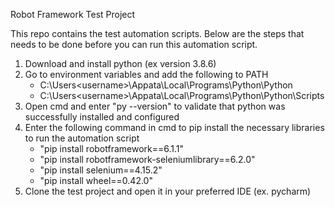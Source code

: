 Robot Framework Test Project

This repo contains the test automation scripts. Below are the steps that needs to be done before you can run this automation script.

1. Download and install python (ex version 3.8.6)
2. Go to environment variables and add the following to PATH
    - C:\Users\<username>\Appata\Local\Programs\Python\Python<version>
    - C:\Users\<username>\Appata\Local\Programs\Python\Python<version>\Scripts
3. Open cmd and enter "py --version" to validate that python was successfully installed and configured
4. Enter the following command in cmd to pip install the necessary libraries to run the automation script
    - "pip install robotframework==6.1.1"
    - "pip install robotframework-seleniumlibrary==6.2.0"
    - "pip install selenium==4.15.2"
    - "pip install wheel==0.42.0"
5. Clone the test project and open it in your preferred IDE (ex. pycharm)
